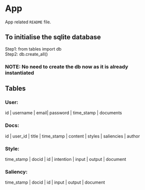 # App

App related `README` file. 

## To initialise the sqlite database
Step1: from tables import db <br/>
Step2: db.create_all() <br/>
### NOTE: No need to create the db now as it is already instantiated

## Tables
### User: <br/>
id | username | email| password | time_stamp | documents <br/>


### Docs: <br/>
id | user_id | title | time_stamp | content  | styles | saliencies | author <br/>

### Style: <br/>
time_stamp | docid | id | intention | input | output | document

### Saliency: <br/>
time_stamp | docid | id | input | output | document








